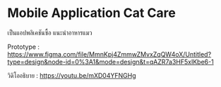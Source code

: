# Mobile Application Cat Care

เป็นแอปพลิเคชันซื้อ แนะนำอาหารแมว

Prototype :
https://www.figma.com/file/MmnKpj4ZmmwZMvxZqQW4oX/Untitled?type=design&node-id=0%3A1&mode=design&t=qAZR7a3HF5xIKbe6-1

วิดิโออธิบาย :
https://youtu.be/mXD04YFNGHg
